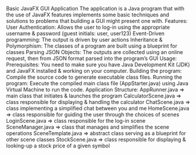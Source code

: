 Basic JavaFX GUI Application
   The application is a Java program that with the use of JavaFX features implements some basic techniques and solutions to problems that building a GUI might present one with.
Features: 
   User Authentication: Allows the user to log-in using the appropriate username & password (guest initials: user, user123)
   Event-Driven programming: The output is driven by user actions
   Inheritance & Polymorphism: The classes of a program are built using a blueprint for classes
   Parsing JSON Objects: The outputs are collected using an online request, then from JSON format parsed into the program’s GUI
Usage:
   Prerequisites: You need to make sure you have Java Development Kit (JDK) and JavaFX installed & working on your computer.
   Building the program: Compile the source code to generate executable class files.
   Running the program: Execute the compiled main class file (AppStarter.java) using Java Virtual Machine to run the code.
Application Structure:
   AppRunner.java ⇒ main class that initiates & launches the program
   CalculatorScene.java ⇒ class responsible for displaying & handling the calculator
   ChatScene.java ⇒ class implementing a simplified chat between you and me
   HomeScene.java ⇒ class responsible for guiding the user through the choices of scenes
   LoginScene.java ⇒ class responsible for the log-in scene
   SceneManager.java ⇒ class that manages and simplifies the scene operations
   SceneTemplate.java ⇒ abstract class serving as a blueprint for other scene classes
   StockScene.java ⇒ class responsible for displaying & looking-up a stock price of a given symbol
